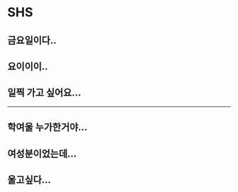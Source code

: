 # SHS

## 금요일이다..


## 요이이이..


## 일찍 가고 싶어요...

---

## 학여울 누가한거야...



## 여성분이었는데...



## 울고싶다...
